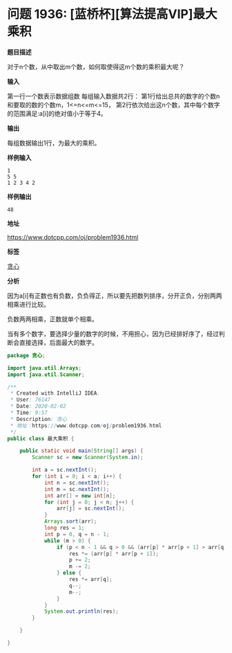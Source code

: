 #  **问题 1936: [蓝桥杯][算法提高VIP]最大乘积** 

**题目描述**

对于n个数，从中取出m个数，如何取使得这m个数的乘积最大呢？

**输入**

第一行一个数表示数据组数
每组输入数据共2行：
第1行给出总共的数字的个数n和要取的数的个数m，1<=n<=m<=15，
第2行依次给出这n个数，其中每个数字的范围满足:a[i]的绝对值小于等于4。

**输出**

每组数据输出1行，为最大的乘积。

**样例输入**

```
1
5 5
1 2 3 4 2
```

**样例输出**

```
48
```

**地址**

 https://www.dotcpp.com/oj/problem1936.html 

**标签**

[贪心](https://www.dotcpp.com/oj/problemset.php?tag=10015) 

**分析**

因为a[i]有正数也有负数，负负得正，所以要先把数列排序，分开正负，分别两两相乘进行比较。

负数两两相乘，正数就单个相乘。

当有多个数字，要选择少量的数字的时候，不用担心，因为已经排好序了，经过判断会直接选择，后面最大的数字。

```java
package 贪心;

import java.util.Arrays;
import java.util.Scanner;

/**
 * Created with IntelliJ IDEA.
 * User: 76147
 * Date: 2020-02-02
 * Time: 9:57
 * Description: 贪心
 * 地址：https://www.dotcpp.com/oj/problem1936.html
 */
public class 最大乘积 {

    public static void main(String[] args) {
        Scanner sc = new Scanner(System.in);

        int a = sc.nextInt();
        for (int i = 0; i < a; i++) {
            int n = sc.nextInt();
            int m = sc.nextInt();
            int arr[] = new int[n];
            for (int j = 0; j < n; j++) {
                arr[j] = sc.nextInt();
            }
            Arrays.sort(arr);
            long res = 1;
            int p = 0, q = n - 1;
            while (m > 0) {
                if (p < n - 1 && q > 0 && (arr[p] * arr[p + 1] > arr[q] * arr[q - 1]) && m >= 2) {
                    res *= (arr[p] * arr[p + 1]);
                    p += 2;
                    m -= 2;
                } else {
                    res *= arr[q];
                    q--;
                    m--;
                }
            }
            System.out.println(res);
        }

    }

}

```

